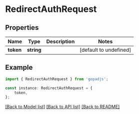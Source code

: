 # RedirectAuthRequest


## Properties

Name | Type | Description | Notes
------------ | ------------- | ------------- | -------------
**token** | **string** |  | [default to undefined]

## Example

```typescript
import { RedirectAuthRequest } from 'gopadjs';

const instance: RedirectAuthRequest = {
    token,
};
```

[[Back to Model list]](../README.md#documentation-for-models) [[Back to API list]](../README.md#documentation-for-api-endpoints) [[Back to README]](../README.md)
